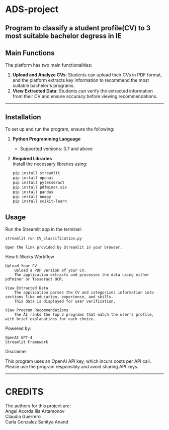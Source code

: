 # ADS-project
Program to classify a student profile(CV) to 3 most suitable bachelor degress in IE
---

## Main Functions

The platform has two main functionalities:

1. **Upload and Analyze CVs**: Students can upload their CVs in PDF format, and the platform extracts key information to recommend the most suitable bachelor's programs.
2. **View Extracted Data**: Students can verify the extracted information from their CV and ensure accuracy before viewing recommendations.

---

## Installation

To set up and run the program, ensure the following:

1. **Python Programming Language**  
   - Supported versions: 3.7 and above
     
2. **Required Libraries**  
   Install the necessary libraries using:
   ```bash
   pip install streamlit
   pip install openai
   pip install pytesseract
   pip install pdfminer.six
   pip install pandas
   pip install numpy
   pip install scikit-learn


## Usage

Run the Streamlit app in the terminal:

    streamlit run CV_classification.py

    Open the link provided by Streamlit in your browser.

How It Works
Workflow

    Upload Your CV
        Upload a PDF version of your CV.
        The application extracts and processes the data using either pdfminer or Tesseract OCR.

    View Extracted Data
        The application parses the CV and categorizes information into sections like education, experience, and skills.
        This data is displayed for user verification.

    View Program Recommendations
        The AI ranks the top 3 programs that match the user's profile, with brief explanations for each choice.


Powered by:

    OpenAI GPT-4
    Streamlit Framework

Disclaimer

This program uses an OpenAI API key, which incurs costs per API call. Please use the program responsibly and avoid sharing API keys.


---


   
# CREDITS
The authors for this project are:   
Angel Acorda
Ilia Artamonov  
Claudia Guerrero  
Carla Gonzalez
Sahitya Anand
  
